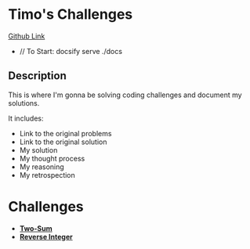 # Timo's Challenges
[Github Link](https://github.com/timomak/Coding-Challenges)
- // To Start: docsify serve ./docs

## Description
This is where I'm gonna be solving coding challenges and document my solutions.

It includes:
* Link to the original problems
* Link to the original solution
* My solution
* My thought process
* My reasoning
* My retrospection

# Challenges
*  **[Two-Sum](challenge1.md)**
*  **[Reverse Integer](challenge2.md)**
